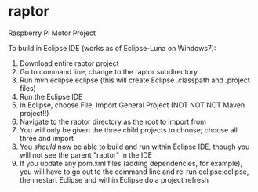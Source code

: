 # raptor
Raspberry Pi Motor Project

To build in Eclipse IDE (works as of Eclipse-Luna on Windows7):
1) Download entire raptor project
2) Go to command line, change to the raptor subdirectory
3) Run mvn eclipse:eclipse (this will create Eclipse .classpath and .project files)
4) Run the Eclipse IDE
5) In Eclipse, choose File, Import General Project (NOT NOT NOT Maven project!!)
6) Navigate to the raptor directory as the root to import from
7) You will only be given the three child projects to choose; choose all three and import
8) You *should* now be able to build and run within Eclipse IDE, though you will not
see the parent "raptor" in the IDE
9) If you update any pom.xml files (adding dependencies, for example), you will have
to go out to the command line and re-run eclipse:eclipse, then restart Eclipse and
within Eclipse do a project refresh
